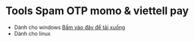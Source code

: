 # Tools Spam OTP momo & viettell pay
- Dành cho windows
[Bấm vào đây để tải xuống](https://github.com/DauDau432/spam-mm/blob/main/spam.exe?raw=true)
- Dành cho linux
```

```
